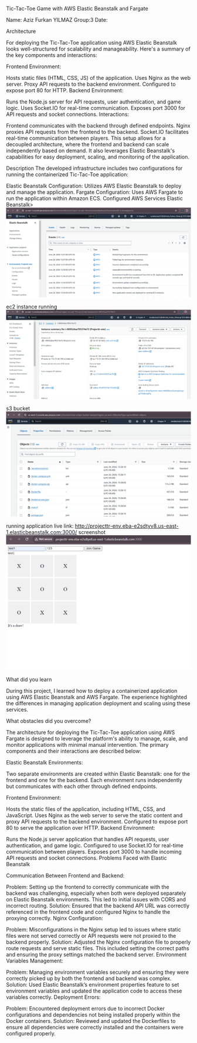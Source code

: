 Tic-Tac-Toe Game with AWS Elastic Beanstalk and Fargate


Name: Aziz Furkan YILMAZ
Group:3
Date: 

Architecture

For deploying the Tic-Tac-Toe application using AWS Elastic Beanstalk looks well-structured for scalability and manageability. Here's a summary of the key components and interactions:

Frontend Environment:

Hosts static files (HTML, CSS, JS) of the application.
Uses Nginx as the web server.
Proxy API requests to the backend environment.
Configured to expose port 80 for HTTP.
Backend Environment:

Runs the Node.js server for API requests, user authentication, and game logic.
Uses Socket.IO for real-time communication.
Exposes port 3000 for API requests and socket connections.
Interactions:

Frontend communicates with the backend through defined endpoints.
Nginx proxies API requests from the frontend to the backend.
Socket.IO facilitates real-time communication between players.
This setup allows for a decoupled architecture, where the frontend and backend can scale independently based on demand. It also leverages Elastic Beanstalk's capabilities for easy deployment, scaling, and monitoring of the application.

Description
The developed infrastructure includes two configurations for running the containerized Tic-Tac-Toe application:

Elastic Beanstalk Configuration: Utilizes AWS Elastic Beanstalk to deploy and manage the application.
Fargate Configuration: Uses AWS Fargate to run the application within Amazon ECS.
Configured AWS Services
Elastic Beanstalk>
![alt text](image.png)

ec2 instance running 
![alt text](image-1.png)

s3 bucket
![alt text](image-2.png)

running application
live link:
http://projecttr-env.eba-e2sdtyv8.us-east-1.elasticbeanstalk.com:3000/
screenshot
![alt text](image-3.png)


What did you learn

During this project, I learned how to deploy a containerized application using AWS Elastic Beanstalk and AWS Fargate. The experience highlighted the differences in managing application deployment and scaling using these services.


What obstacles did you overcome?

The architecture for deploying the Tic-Tac-Toe application using AWS Fargate is designed to leverage the platform's ability to manage, scale, and monitor applications with minimal manual intervention. The primary components and their interactions are described below:

Elastic Beanstalk Environments:

Two separate environments are created within Elastic Beanstalk: one for the frontend and one for the backend. Each environment runs independently but communicates with each other through defined endpoints.

Frontend Environment:

Hosts the static files of the application, including HTML, CSS, and JavaScript.
Uses Nginx as the web server to serve the static content and proxy API requests to the backend environment.
Configured to expose port 80 to serve the application over HTTP.
Backend Environment:

Runs the Node.js server application that handles API requests, user authentication, and game logic.
Configured to use Socket.IO for real-time communication between players.
Exposes port 3000 to handle incoming API requests and socket connections.
Problems Faced with Elastic Beanstalk

Communication Between Frontend and Backend:

Problem: Setting up the frontend to correctly communicate with the backend was challenging, especially when both were deployed separately on Elastic Beanstalk environments. This led to initial issues with CORS and incorrect routing.
Solution: Ensured that the backend API URL was correctly referenced in the frontend code and configured Nginx to handle the proxying correctly.
Nginx Configuration:

Problem: Misconfigurations in the Nginx setup led to issues where static files were not served correctly or API requests were not proxied to the backend properly.
Solution: Adjusted the Nginx configuration file to properly route requests and serve static files. This included setting the correct paths and ensuring the proxy settings matched the backend server.
Environment Variables Management:

Problem: Managing environment variables securely and ensuring they were correctly picked up by both the frontend and backend was complex.
Solution: Used Elastic Beanstalk’s environment properties feature to set environment variables and updated the application code to access these variables correctly.
Deployment Errors:

Problem: Encountered deployment errors due to incorrect Docker configurations and dependencies not being installed properly within the Docker containers.
Solution: Reviewed and updated the Dockerfiles to ensure all dependencies were correctly installed and the containers were configured properly.




